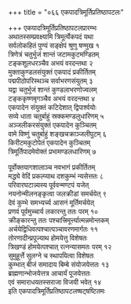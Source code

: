 +++
title = "०६६ एकपादत्रिमूर्तिप्रतिष्ठापटलः"

+++
एकपादत्रिमूर्तिप्रतिष्ठापटलप्रारम्भः    
अथातस्सम्प्रवक्ष्यामि त्रिमूर्त्येकपदं यथा  
सर्वलोकहितं पुण्यं सङ्क्षेपं श्रुणु षण्मुख १  
त्रिणेत्रं चतुर्भुजं शान्तं जटामकुटमण्डितम्  
टङ्कशूलधरञ्चैव अभयं वरदन्तथा २  
मुक्ताकुण्डलसंयुक्तं एकपादं प्रकीर्तितम्  
पद्मपीठोपरिस्थञ्च सर्वाभरणसंयुतम् ३  
यद्वा चतुर्भुजं शान्तं कुण्डलाभरणोज्वलम्  
टङ्ककृष्णमृगञ्चैव अभयं वरदन्तथा ४  
एकपादेन संयुक्तं कटिदेशात् द्विपार्श्वयोः  
सव्ये धाता चतुर्बाहुं स्रक्कमण्डलुधारिणम् ५  
अञ्जलीकरसंयुक्तं एकपादेन कुञ्चितम्  
वामे विष्णुं चतुर्बाहुं शङ्खचक्राञ्जलीपुटम् ६  
किरीटमकुटोपेतं एकपादेन कुञ्चितम्  
त्रिमूर्तिपादमेवोक्तं प्रभामण्डलधारिणम् ७  

पूर्वोक्तयागशालाञ्च नवभागं प्रकीर्तितम्  
मद्ध्ये वेदिं प्रकल्प्याथ दशकुम्भं न्यसेत्ततः ८  
परिवारघटान्न्यस्य पूर्ववन्मण्टपं यजेत्  
नयनोन्मीलनङ्कृत्वा जलक्रीडां समर्चयेत् ९  
देवं कुम्भे समभ्यर्च्य आसनं मूर्तिमर्चयेत्  
प्रणवं पूर्वमुच्चार्य लकारन्तु ततः परम् १०  
क्रीङ्कारन्तु ततः पश्चात्त्रिमूर्त्त्यात्मन्नमोन्तकम्  
अर्चयेद्विधिवत्पश्चात्पञ्चावरणमार्गतः ११  
तोरणादीन्प्रपूज्याथ होमयेत्तु विशेषतः  
त्रिखण्डं होमयेत्पश्चात् रत्नन्यासमतः परम् १२  
सुमुहूर्त्ते सुलग्ने च स्थापयित्वा विशेषतः  
कुम्भात् बीजं समादाय बिम्बे संयोजयेत्ततः १३  
ब्राह्मणान्भोजयेत्तत्र आचार्यं पूजयेत्ततः  
एवं समाराधयतस्सराजा विजयी भवेत् १४  
इति एकपादत्रिमूर्तिप्रतिष्ठापटलष्षट्षष्टितमः  
